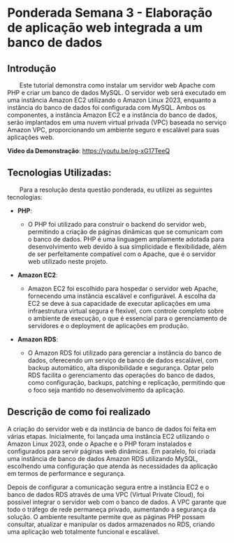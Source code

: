 # Ponderada Semana 3 - Elaboração de aplicação web integrada a um banco de dados

## Introdução

&emsp;&emsp;Este tutorial demonstra como instalar um servidor web Apache com PHP e criar um banco de dados MySQL. O servidor web será executado em uma instância Amazon EC2 utilizando o Amazon Linux 2023, enquanto a instância do banco de dados foi configurada com MySQL. Ambos os componentes, a instância Amazon EC2 e a instância do banco de dados, serão implantados em uma nuvem virtual privada (VPC) baseada no serviço Amazon VPC, proporcionando um ambiente seguro e escalável para suas aplicações web.

**Video da Demonstração**: https://youtu.be/og-xG17TeeQ

## Tecnologias Utilizadas:

&emsp;&emsp;Para a resolução desta questão ponderada, eu utilizei as seguintes tecnologias:

- **PHP**:
    - O PHP foi utilizado para construir o backend do servidor web, permitindo a criação de páginas dinâmicas que se comunicam com o banco de dados. PHP é uma linguagem amplamente adotada para desenvolvimento web devido à sua simplicidade e flexibilidade, além de ser perfeitamente compatível com o Apache, que é o servidor web utilizado neste projeto.

- **Amazon EC2**:
    - Amazon EC2 foi escolhido para hospedar o servidor web Apache, fornecendo uma instância escalável e configurável. A escolha da EC2 se deve à sua capacidade de executar aplicações em uma infraestrutura virtual segura e flexível, com controle completo sobre o ambiente de execução, o que é essencial para o gerenciamento de servidores e o deployment de aplicações em produção.

- **Amazon RDS**:
    - O Amazon RDS foi utilizado para gerenciar a instância do banco de dados, oferecendo um serviço de banco de dados escalável, com backup automático, alta disponibilidade e segurança. Optar pelo RDS facilita o gerenciamento das operações do banco de dados, como configuração, backups, patching e replicação, permitindo que o foco seja mantido no desenvolvimento da aplicação.

## Descrição de como foi realizado

A criação do servidor web e da instância de banco de dados foi feita em várias etapas. Inicialmente, foi lançada uma instância EC2 utilizando o Amazon Linux 2023, onde o Apache e o PHP foram instalados e configurados para servir páginas web dinâmicas. Em paralelo, foi criada uma instância de banco de dados Amazon RDS utilizando MySQL, escolhendo uma configuração que atenda às necessidades da aplicação em termos de performance e segurança.

Depois de configurar a comunicação segura entre a instância EC2 e o banco de dados RDS através de uma VPC (Virtual Private Cloud), foi possível integrar o servidor web com o banco de dados. A VPC garante que todo o tráfego de rede permaneça privado, aumentando a segurança da solução. O ambiente resultante permite que as páginas PHP possam consultar, atualizar e manipular os dados armazenados no RDS, criando uma aplicação web totalmente funcional e escalável.
